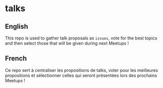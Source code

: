 # talks

## English

This repo is used to gather talk proposals as `issues`, vote for the best topics and then select those that will be given during next Meetups !

## French

Ce repo sert à centraliser les propositions de talks, voter pour les meilleures propositions et sélectionner celles qui seront présentées lors des prochains Meetups !